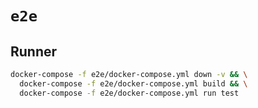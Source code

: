 # `e2e`

## Runner

```bash
docker-compose -f e2e/docker-compose.yml down -v && \
  docker-compose -f e2e/docker-compose.yml build && \
  docker-compose -f e2e/docker-compose.yml run test
```
